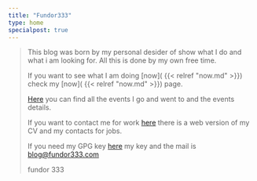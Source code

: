 ```yaml
---
title: "Fundor333"
type: home
specialpost: true
---
```

> This blog was born by my personal desider of show what I do and what i am looking for. All this is done by my own free time.
>
> If you want to see what I am doing [now]( {{< relref "now.md" >}}) check my [now]( {{< relref "now.md" >}}) page.
>
> [Here](/event/) you can find all the events I go and went to and the events details.
>
> If you want to contact me for work [here](/cv/) there is a web version of my CV and my contacts for jobs.
>
> If you need my GPG key [here](https://keybase.io/fundor333/key.asc) my key and the mail is blog@fundor333.com
>
> fundor 333
